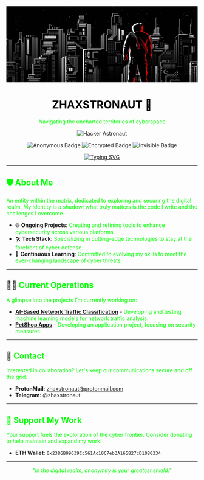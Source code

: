 <div align="center">
  <img src="https://github.com/zhaxstronaut/PICT/blob/main/hero7.jpg" alt="Hacker Astronaut Banner" width="100%" height="200"/>

  <h1><span style="color:#000000;">ZHAXSTRONAUT 🌌</span></h1>
  <p><span style="color:#00ff00;">Navigating the uncharted territories of cyberspace</span></p>
  
  <img src="https://static.vecteezy.com/system/resources/previews/023/005/146/non_2x/astronaut-hacktivist-digital-art-illustration-generative-ai-photo.jpeg" alt="Hacker Astronaut" width="200"/>

  <p>
    <img src="https://img.shields.io/badge/Code-Anonymously-green?style=flat-square" alt="Anonymous Badge"/>
    <img src="https://img.shields.io/badge/Encrypted-100%25-blue?style=flat-square" alt="Encrypted Badge"/>
    <img src="https://img.shields.io/badge/Status-Invisible-lightgrey?style=flat-square" alt="Invisible Badge"/>
  </p>

  <!-- Animated Text -->
  [![Typing SVG](https://readme-typing-svg.demolab.com?font=JetBrains+Mono&weight=800&size=21&pause=1000&color=D70A21&center=true&vCenter=true&random=true&width=435&lines=Exploring+the+Cyber+Frontier;Penetration+Tester;Cyber+Security+Analyst)](https://git.io/typing-svg)
</div>

---

## <span style="color:#00ff00;">🛡️ About Me</span>
<span style="color:#00ff00;">An entity within the matrix, dedicated to exploring and securing the digital realm. My identity is a shadow; what truly matters is the code I write and the challenges I overcome.</span>

- 🌐 **Ongoing Projects**: <span style="color:#00ff00;">Creating and refining tools to enhance cybersecurity across various platforms.</span>
- 🛠️ **Tech Stack**: <span style="color:#00ff00;">Specializing in cutting-edge technologies to stay at the forefront of cyber defense.</span>
- 🧠 **Continuous Learning**: <span style="color:#00ff00;">Committed to evolving my skills to meet the ever-changing landscape of cyber threats.</span>

---

## 🕵️‍♂️ <span style="color:#00ff00;">Current Operations</span>
<span style="color:#00ff00;">A glimpse into the projects I’m currently working on:</span>

- [**AI-Based Network Traffic Classification**](https://github.com/Zhaxstronaut/Machine-Learning) - <span style="color:#00ff00;">Developing and testing machine learning models for network traffic analysis.</span>
- [**PetShop Apps**](https://github.com/Zhaxstronaut/AOL-SE) - <span style="color:#00ff00;">Developing an application project, focusing on security measures.</span>

---

## 🔗 <span style="color:#00ff00;">Contact</span>
<span style="color:#00ff00;">Interested in collaboration? Let's keep our communications secure and off the grid.</span>

- **ProtonMail**: zhaxstronaut@protonmail.com
- **Telegram**: @zhaxstronaut

---

## <span style="color:#00ff00;">💸 Support My Work</span>
<span style="color:#00ff00;">Your support fuels the exploration of the cyber frontier. Consider donating to help maintain and expand my work.</span>

- **ETH Wallet**: `0x2386B99639Cc561Ac10C7eb3A165827cD1080334`

---

<div align="center">
  <p><span style="color:#00ff00;"><em>"In the digital realm, anonymity is your greatest shield."</em></span></p>
</div>
